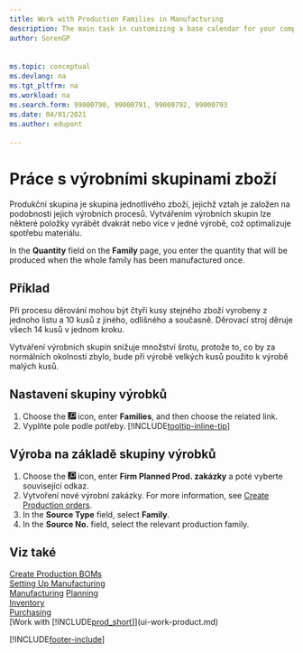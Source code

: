 ```yaml
---
title: Work with Production Families in Manufacturing 
description: The main task in customizing a base calendar for your company, or one of its business partners, is to enter any changes to working and nonworking day status.
author: SorenGP


ms.topic: conceptual
ms.devlang: na
ms.tgt_pltfrm: na
ms.workload: na
ms.search.form: 99000790, 99000791, 99000792, 99000793
ms.date: 04/01/2021
ms.author: edupont

---
```

# Práce s výrobními skupinami zboží

Produkční skupina je skupina jednotlivého zboží, jejichž vztah je založen na podobnosti jejich výrobních procesů. Vytvářením výrobních skupin lze některé položky vyrábět dvakrát nebo více v jedné výrobě, což optimalizuje spotřebu materiálu.

In the **Quantity** field on the **Family** page, you enter the quantity that will be produced when the whole family has been manufactured once.

## Příklad

Při procesu děrování mohou být čtyři kusy stejného zboží vyrobeny z jednoho listu a 10 kusů z jiného, odlišného a současně. Děrovací stroj děruje všech 14 kusů v jednom kroku.

Vytváření výrobních skupin snižuje množství šrotu, protože to, co by za normálních okolností zbylo, bude při výrobě velkých kusů použito k výrobě malých kusů.

## Nastavení skupiny výrobků

1. Choose the ![Lightbulb that opens the Tell Me feature.](media/ui-search/search_small.png "Tell me what you want to do") icon, enter **Families**, and then choose the related link.
2. Vyplňte pole podle potřeby. [!INCLUDE[tooltip-inline-tip](includes/tooltip-inline-tip_md.md)]

## Výroba na základě skupiny výrobků

1. Choose the ![Lightbulb that opens the Tell Me feature.](media/ui-search/search_small.png "Tell me what you want to do") icon, enter **Firm Planned Prod. zakázky** a poté vyberte související odkaz.
2. Vytvoření nové výrobní zakázky. For more information, see [Create Production orders](production-how-to-create-production-orders.md).
3. In the **Source Type** field, select **Family**.
4. In the **Source No.** field, select the relevant production family.

## Viz také

[Create Production BOMs](production-how-to-create-production-boms.md)  
[Setting Up Manufacturing](production-configure-production-processes.md)  
[Manufacturing](production-manage-manufacturing.md)
[Planning](production-planning.md)   
[Inventory](inventory-manage-inventory.md)  
[Purchasing](purchasing-manage-purchasing.md)  
[Work with [!INCLUDE[prod_short](includes/prod_short.md)]](ui-work-product.md)


[!INCLUDE[footer-include](includes/footer-banner.md)]
